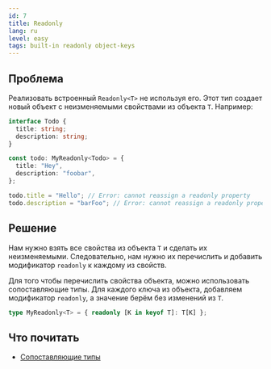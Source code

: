 ```yaml
---
id: 7
title: Readonly
lang: ru
level: easy
tags: built-in readonly object-keys
---
```


## Проблема

Реализовать встроенный `Readonly<T>` не используя его. Этот тип создает новый
объект с неизменяемыми свойствами из объекта `T`. Например:

```typescript
interface Todo {
  title: string;
  description: string;
}

const todo: MyReadonly<Todo> = {
  title: "Hey",
  description: "foobar",
};

todo.title = "Hello"; // Error: cannot reassign a readonly property
todo.description = "barFoo"; // Error: cannot reassign a readonly property
```

## Решение

Нам нужно взять все свойства из объекта `T` и сделать их неизменяемыми.
Следовательно, нам нужно их перечислить и добавить модификатор `readonly` к
каждому из свойств.

Для того чтобы перечислить свойства объекта, можно использовать сопоставляющие
типы. Для каждого ключа из объекта, добавляем модификатор `readonly`, а значение
берём без изменений из `T`.

```typescript
type MyReadonly<T> = { readonly [K in keyof T]: T[K] };
```

## Что почитать

- [Сопоставляющие типы](https://www.typescriptlang.org/docs/handbook/2/mapped-types.html)
